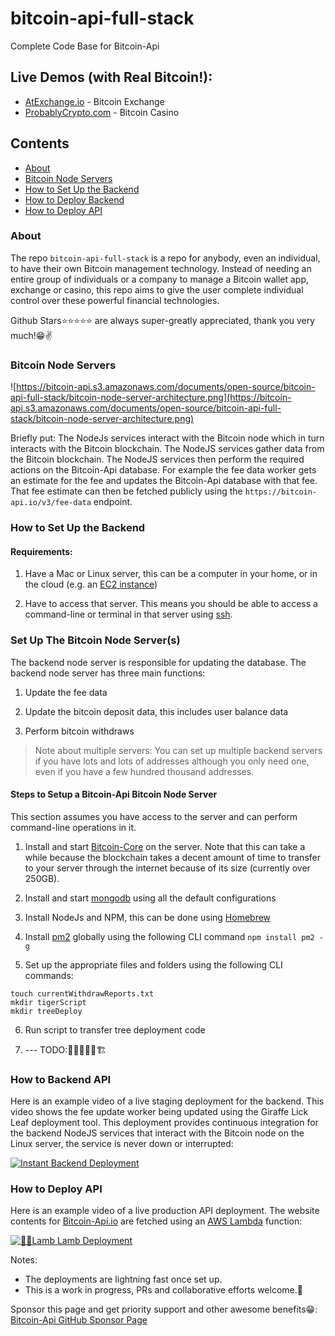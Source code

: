 # bitcoin-api-full-stack

Complete Code Base for Bitcoin-Api


## Live Demos (with Real Bitcoin!):
* [AtExchange.io](https://atexchange.io) - Bitcoin Exchange
* [ProbablyCrypto.com](https://probablycrypto.com) - Bitcoin Casino


## Contents
* [About](#about)
* [Bitcoin Node Servers](#bitcoin-node-servers)
* [How to Set Up the Backend](#how-to-set-up-the-backend)
* [How to Deploy Backend](#how-to-deploy-backend)
* [How to Deploy API](#how-to-deploy-api)


### About

The repo `bitcoin-api-full-stack` is a repo for anybody, even an individual,
to have their own Bitcoin management technology. Instead of needing an
entire group of individuals or a company to manage a Bitcoin wallet app,
exchange or casino, this repo aims to give the user complete individual control over
these powerful financial technologies.

Github Stars⭐️⭐️⭐️⭐️⭐️ are always super-greatly appreciated, thank you very much!😁✌️


### Bitcoin Node Servers

![https://bitcoin-api.s3.amazonaws.com/documents/open-source/bitcoin-api-full-stack/bitcoin-node-server-architecture.png](https://bitcoin-api.s3.amazonaws.com/documents/open-source/bitcoin-api-full-stack/bitcoin-node-server-architecture.png)

Briefly put: The NodeJs services interact with the Bitcoin node which in turn interacts with the Bitcoin blockchain. The NodeJS services gather data from the Bitcoin blockchain. The NodeJS services then perform the required actions on the Bitcoin-Api database. For example the fee data worker gets an estimate for the fee and updates the Bitcoin-Api database with that fee. That fee estimate can then be fetched publicly using the `https://bitcoin-api.io/v3/fee-data` endpoint.

### How to Set Up the Backend


#### Requirements:

1. Have a Mac or Linux server, this can be a computer in your home, or in the cloud (e.g. an [EC2 instance](https://docs.aws.amazon.com/AWSEC2/latest/UserGuide/concepts.html))

2. Have to access that server. This means you should be able to access a command-line or terminal in that server using [ssh](https://en.wikipedia.org/wiki/Secure_Shell).


### Set Up The Bitcoin Node Server(s)

The backend node server is responsible for updating the database. The backend node server has three main functions:

1. Update the fee data

2. Update the bitcoin deposit data, this includes user balance data

3. Perform bitcoin withdraws


>Note about multiple servers:
You can set up multiple backend servers if you have lots and lots of addresses although you only need one, even if you have a few hundred thousand addresses.


#### Steps to Setup a Bitcoin-Api Bitcoin Node Server

This section assumes you have access to the server and can perform command-line operations in it.

1. Install and start [Bitcoin-Core](https://bitcoin.org/en/bitcoin-core) on the server. Note that this can take a while because the blockchain takes a decent amount of time to transfer to your server through the internet because of its size (currently over 250GB).

2. Install and start [mongodb](https://docs.mongodb.com/manual/tutorial/install-mongodb-on-amazon) using all the default configurations

3. Install NodeJs and NPM, this can be done using [Homebrew](https://brew.sh)

4. Install [pm2](https://www.npmjs.com/package/pm2) globally using the following CLI command `npm install pm2 -g`

5. Set up the appropriate files and folders using the following CLI commands:

```
touch currentWithdrawReports.txt
mkdir tigerScript
mkdir treeDeploy
```

6. Run script to transfer tree deployment code

7. --- TODO:🚧👷‍♂️👷‍♀️🏗


### How to Backend API

Here is an example video of a live staging deployment for the backend. This video shows the fee update worker being updated using the Giraffe Lick Leaf deployment tool. This deployment provides continuous integration for the backend NodeJS services that interact with the Bitcoin node on the Linux server, the service is never down or interrupted:

[![Instant Backend Deployment](https://bitcoin-api.s3.amazonaws.com/documents/open-source/bitcoin-api-full-stack/youtube-logo.png)](https://www.youtube.com/watch?v=ZZ4zdq4AJY8)



### How to Deploy API

Here is an example video of a live production API deployment. The website contents for [Bitcoin-Api.io](https://bitcoin-api.io) are fetched using an [AWS Lambda](https://aws.amazon.com/lambda) function:

[![🐑🐑Lamb Lamb Deployment](https://bitcoin-api.s3.amazonaws.com/documents/open-source/bitcoin-api-full-stack/youtube-logo.png)](https://youtu.be/8FCWWAyXB8A)



Notes:
* The deployments are lightning fast once set up.
* This is a work in progress, PRs and collaborative efforts welcome.👏

Sponsor this page and get priority support and other awesome benefits😁: [Bitcoin-Api GitHub Sponsor Page](https://github.com/sponsors/bitcoin-api)

